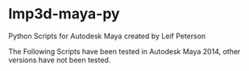 # lmp3d-maya-py
Python Scripts for Autodesk Maya created by Leif Peterson

The Following Scripts have been tested in Autodesk Maya 2014, other versions have not been tested.
